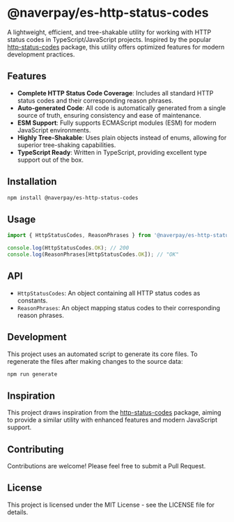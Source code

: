 # @naverpay/es-http-status-codes

A lightweight, efficient, and tree-shakable utility for working with HTTP status codes in TypeScript/JavaScript projects. Inspired by the popular [http-status-codes](https://github.com/prettymuchbryce/http-status-codes) package, this utility offers optimized features for modern development practices.

## Features

- **Complete HTTP Status Code Coverage**: Includes all standard HTTP status codes and their corresponding reason phrases.
- **Auto-generated Code**: All code is automatically generated from a single source of truth, ensuring consistency and ease of maintenance.
- **ESM Support**: Fully supports ECMAScript modules (ESM) for modern JavaScript environments.
- **Highly Tree-Shakable**: Uses plain objects instead of enums, allowing for superior tree-shaking capabilities.
- **TypeScript Ready**: Written in TypeScript, providing excellent type support out of the box.

## Installation

```bash
npm install @naverpay/es-http-status-codes
```

## Usage

```ts
import { HttpStatusCodes, ReasonPhrases } from '@naverpay/es-http-status-codes';

console.log(HttpStatusCodes.OK); // 200
console.log(ReasonPhrases[HttpStatusCodes.OK]); // "OK"
```

## API

- `HttpStatusCodes`: An object containing all HTTP status codes as constants.
- `ReasonPhrases`: An object mapping status codes to their corresponding reason phrases.

## Development

This project uses an automated script to generate its core files. To regenerate the files after making changes to the source data:

```bash
npm run generate
```

## Inspiration

This project draws inspiration from the [http-status-codes](https://github.com/prettymuchbryce/http-status-codes) package, aiming to provide a similar utility with enhanced features and modern JavaScript support.

## Contributing

Contributions are welcome! Please feel free to submit a Pull Request.

## License

This project is licensed under the MIT License - see the LICENSE file for details.
